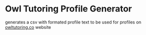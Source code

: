 # Owl Tutoring Profile Generator
generates a csv with formated profile text to be used for profiles on [owltutoring.co](https://www.owltutoring.co)  website
